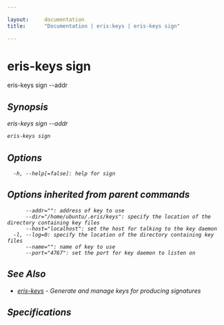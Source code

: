 ```yaml
---

layout:     documentation
title:      "Documentation | eris:keys | eris-keys sign"

---
```


# eris-keys sign

eris-keys sign --addr <address> <hash>

## Synopsis

eris-keys sign --addr <address> <hash>

```bash
eris-keys sign
```

## Options

```
  -h, --help[=false]: help for sign
```

## Options inherited from parent commands

```
      --addr="": address of key to use
      --dir="/home/ubuntu/.eris/keys": specify the location of the directory containing key files
      --host="localhost": set the host for talking to the key daemon
  -l, --log=0: specify the location of the directory containing key files
      --name="": name of key to use
      --port="4767": set the port for key daemon to listen on
```

## See Also

* [eris-keys](https://docs.erisindustries.com/documentation/eris-keys/0.11.4/eris-keys/)	 - Generate and manage keys for producing signatures

## Specifications


